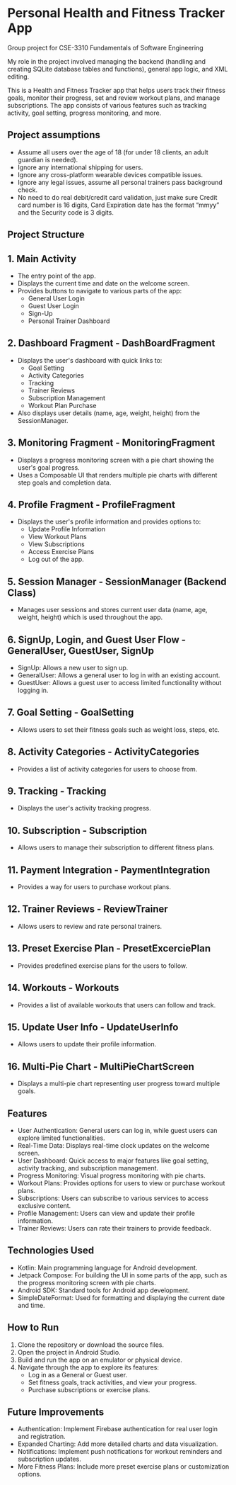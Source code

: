 # Personal Health and Fitness Tracker App

Group project for CSE-3310 Fundamentals of Software Engineering

My role in the project involved managing the backend (handling and creating SQLite database tables and functions), general app logic, and XML editing.

This is a Health and Fitness Tracker app that helps users track their fitness goals, monitor their progress, set and review workout plans, and manage subscriptions. The app consists of various features such as tracking activity, goal setting, progress monitoring, and more.

## Project assumptions
* Assume all users over the age of 18 (for under 18 clients, an adult guardian is needed).
* Ignore any international shipping for users.
* Ignore any cross-platform wearable devices compatible issues.
* Ignore any legal issues, assume all personal trainers pass background check.
* No need to do real debit/credit card validation, just make sure Credit card number is 16 digits, Card Expiration date has the format “mmyy” and the Security code is 3 digits.


## Project Structure

## 1. Main Activity
* The entry point of the app.
* Displays the current time and date on the welcome screen.
* Provides buttons to navigate to various parts of the app:
  * General User Login
  * Guest User Login
  * Sign-Up
  * Personal Trainer Dashboard
  
## 2. Dashboard Fragment - DashBoardFragment
* Displays the user's dashboard with quick links to:
  * Goal Setting
  * Activity Categories
  * Tracking
  * Trainer Reviews
  * Subscription Management
  * Workout Plan Purchase
* Also displays user details (name, age, weight, height) from the SessionManager.

## 3. Monitoring Fragment - MonitoringFragment
* Displays a progress monitoring screen with a pie chart showing the user's goal progress.
* Uses a Composable UI that renders multiple pie charts with different step goals and completion data.

## 4. Profile Fragment - ProfileFragment
* Displays the user's profile information and provides options to:
  * Update Profile Information
  * View Workout Plans
  * View Subscriptions
  * Access Exercise Plans
  * Log out of the app.
  
## 5. Session Manager - SessionManager (Backend Class)
* Manages user sessions and stores current user data (name, age, weight, height) which is used throughout the app.

## 6. SignUp, Login, and Guest User Flow - GeneralUser, GuestUser, SignUp
* SignUp: Allows a new user to sign up.
* GeneralUser: Allows a general user to log in with an existing account.
* GuestUser: Allows a guest user to access limited functionality without logging in.

## 7. Goal Setting - GoalSetting
* Allows users to set their fitness goals such as weight loss, steps, etc.

## 8. Activity Categories - ActivityCategories
* Provides a list of activity categories for users to choose from.

## 9. Tracking - Tracking
* Displays the user's activity tracking progress.

## 10. Subscription - Subscription
* Allows users to manage their subscription to different fitness plans.

## 11. Payment Integration - PaymentIntegration
* Provides a way for users to purchase workout plans.

## 12. Trainer Reviews - ReviewTrainer
* Allows users to review and rate personal trainers.

## 13. Preset Exercise Plan - PresetExcerciePlan
* Provides predefined exercise plans for the users to follow.

## 14. Workouts - Workouts
* Provides a list of available workouts that users can follow and track.

## 15. Update User Info - UpdateUserInfo
* Allows users to update their profile information.

## 16. Multi-Pie Chart - MultiPieChartScreen
* Displays a multi-pie chart representing user progress toward multiple goals.

## Features
* User Authentication: General users can log in, while guest users can explore limited functionalities.
* Real-Time Data: Displays real-time clock updates on the welcome screen.
* User Dashboard: Quick access to major features like goal setting, activity tracking, and subscription management.
* Progress Monitoring: Visual progress monitoring with pie charts.
* Workout Plans: Provides options for users to view or purchase workout plans.
* Subscriptions: Users can subscribe to various services to access exclusive content.
* Profile Management: Users can view and update their profile information.
* Trainer Reviews: Users can rate their trainers to provide feedback.
  
## Technologies Used
* Kotlin: Main programming language for Android development.
* Jetpack Compose: For building the UI in some parts of the app, such as the progress monitoring screen with pie charts.
* Android SDK: Standard tools for Android app development.
* SimpleDateFormat: Used for formatting and displaying the current date and time.

## How to Run

1. Clone the repository or download the source files.
2. Open the project in Android Studio.
3. Build and run the app on an emulator or physical device.
4. Navigate through the app to explore its features:
   * Log in as a General or Guest user.
   * Set fitness goals, track activities, and view your progress.
   * Purchase subscriptions or exercise plans.


## Future Improvements
* Authentication: Implement Firebase authentication for real user login and registration.
* Expanded Charting: Add more detailed charts and data visualization.
* Notifications: Implement push notifications for workout reminders and subscription updates.
* More Fitness Plans: Include more preset exercise plans or customization options.
